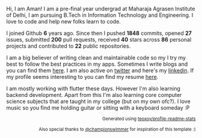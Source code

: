 Hi, I am Aman! I am a pre-final year undergrad at Maharaja Agrasen Institute of Delhi, I am pursuing B.Tech in Information Technology and Engineering. I love to code and help new folks learn to code.

I joined Github **6** years ago. Since then I pushed **1848** commits, opened **27** issues, submitted **200** pull requests, received **40** stars across **86** personal projects and contributed to **22** public repositories.

I am a big believer of writing clean and maintainable code so my I try my best to follow the best practices in my apps. Sometimes I write blogs and you can find them [here](https://thisisamank.me). I am also active on [twitter](https://twitter.com/thisisaman01) and here's my [linkedin](https://linkedin.com/in/thisisamank). If my profile seems interesting to you can find my resume [here](https://drive.google.com/file/d/1GvwfkJ4UgMyIPdlRtXqkQ8HLf1dD0BBP/view?usp=sharing).

I am mostly working with flutter these days. However I'm also learning backend development. Apart from this I'm also learning core computer science subjects that are taught in my college (but on my own ofc?). I love music so you find me holding guitar or sitting with a keyboard someday :P

<div align="right">
  <p><sub>Generated using <a href="https://github.com/marketplace/actions/profile-readme-stats">teoxoy/profile-readme-stats</a></sub></p>
  <p><sub>Also special thanks to <a href="https://github.com/championswimmer">@championswimmer</a> for inspiration of this template :)</sub></p>
 </div>


